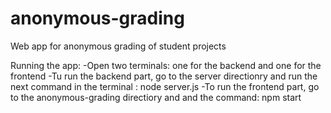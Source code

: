 # anonymous-grading
Web app for anonymous grading of student projects

Running the app:
-Open two terminals: one for the backend and one for the frontend
-Tu run the backend part, go to the server directionry and run the next command in the terminal : node server.js
-To run the frontend part, go to the anonymous-grading directiory and and the command: npm start
